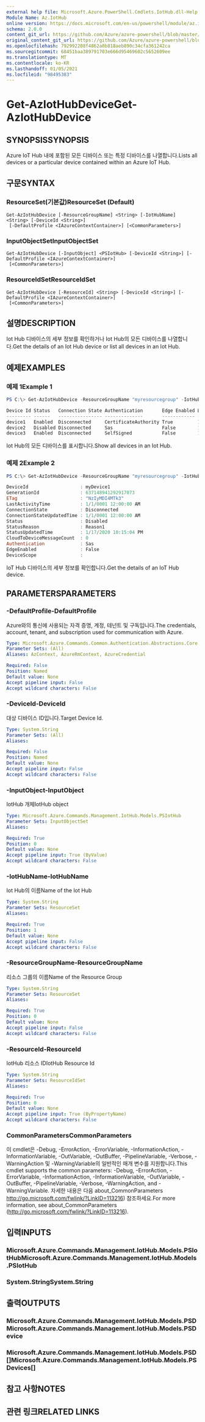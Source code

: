 ```yaml
---
external help file: Microsoft.Azure.PowerShell.Cmdlets.IotHub.dll-Help.xml
Module Name: Az.IotHub
online version: https://docs.microsoft.com/en-us/powershell/module/az.iothub/get-aziothubdevice
schema: 2.0.0
content_git_url: https://github.com/Azure/azure-powershell/blob/master/src/IotHub/IotHub/help/Get-AzIotHubDevice.md
original_content_git_url: https://github.com/Azure/azure-powershell/blob/master/src/IotHub/IotHub/help/Get-AzIotHubDevice.md
ms.openlocfilehash: 792992208f4862a0b818aeb890c34cfa361242ca
ms.sourcegitcommit: 68451baa389791703e666d95469602c5652609ee
ms.translationtype: MT
ms.contentlocale: ko-KR
ms.lasthandoff: 01/05/2021
ms.locfileid: "98495383"
---
```

# <span data-ttu-id="8ef53-101">Get-AzIotHubDevice</span><span class="sxs-lookup"><span data-stu-id="8ef53-101">Get-AzIotHubDevice</span></span>

## <span data-ttu-id="8ef53-102">SYNOPSIS</span><span class="sxs-lookup"><span data-stu-id="8ef53-102">SYNOPSIS</span></span>
<span data-ttu-id="8ef53-103">Azure IoT Hub 내에 포함된 모든 디바이스 또는 특정 디바이스를 나열합니다.</span><span class="sxs-lookup"><span data-stu-id="8ef53-103">Lists all devices or a particular device contained within an Azure IoT Hub.</span></span> 

## <span data-ttu-id="8ef53-104">구문</span><span class="sxs-lookup"><span data-stu-id="8ef53-104">SYNTAX</span></span>

### <span data-ttu-id="8ef53-105">ResourceSet(기본값)</span><span class="sxs-lookup"><span data-stu-id="8ef53-105">ResourceSet (Default)</span></span>
```
Get-AzIotHubDevice [-ResourceGroupName] <String> [-IotHubName] <String> [-DeviceId <String>]
 [-DefaultProfile <IAzureContextContainer>] [<CommonParameters>]
```

### <span data-ttu-id="8ef53-106">InputObjectSet</span><span class="sxs-lookup"><span data-stu-id="8ef53-106">InputObjectSet</span></span>
```
Get-AzIotHubDevice [-InputObject] <PSIotHub> [-DeviceId <String>] [-DefaultProfile <IAzureContextContainer>]
 [<CommonParameters>]
```

### <span data-ttu-id="8ef53-107">ResourceIdSet</span><span class="sxs-lookup"><span data-stu-id="8ef53-107">ResourceIdSet</span></span>
```
Get-AzIotHubDevice [-ResourceId] <String> [-DeviceId <String>] [-DefaultProfile <IAzureContextContainer>]
 [<CommonParameters>]
```

## <span data-ttu-id="8ef53-108">설명</span><span class="sxs-lookup"><span data-stu-id="8ef53-108">DESCRIPTION</span></span>
<span data-ttu-id="8ef53-109">Iot Hub 디바이스의 세부 정보를 확인하거나 Iot Hub의 모든 디바이스를 나열합니다.</span><span class="sxs-lookup"><span data-stu-id="8ef53-109">Get the details of an Iot Hub device or list all devices in an Iot Hub.</span></span>

## <span data-ttu-id="8ef53-110">예제</span><span class="sxs-lookup"><span data-stu-id="8ef53-110">EXAMPLES</span></span>

### <span data-ttu-id="8ef53-111">예제 1</span><span class="sxs-lookup"><span data-stu-id="8ef53-111">Example 1</span></span>
```powershell
PS C:\> Get-AzIotHubDevice -ResourceGroupName "myresourcegroup" -IotHubName "myiothub"

Device Id Status   Connection State Authentication       Edge Enabled Last Activity Time
--------- ------   ---------------- --------------       ------------ ------------------
device1   Enabled  Disconnected     CertificateAuthority True         1/1/0001 12:00:00 AM
device2   Disabled Disconnected     Sas                  False        1/1/0001 12:00:00 AM
device3   Enabled  Disconnected     SelfSigned           False        1/1/0001 12:00:00 AM
```

<span data-ttu-id="8ef53-112">Iot Hub의 모든 디바이스를 표시합니다.</span><span class="sxs-lookup"><span data-stu-id="8ef53-112">Show all devices in an Iot Hub.</span></span>

### <span data-ttu-id="8ef53-113">예제 2</span><span class="sxs-lookup"><span data-stu-id="8ef53-113">Example 2</span></span>
```powershell
PS C:\> Get-AzIotHubDevice -ResourceGroupName "myresourcegroup" -IotHubName "myiothub" -DeviceId "myDevice1"

DeviceId                   : myDevice1
GenerationId               : 637148941292917073
ETag                       : "NzIyMDI4MTk3"
LastActivityTime           : 1/1/0001 12:00:00 AM
ConnectionState            : Disconnected
ConnectionStateUpdatedTime : 1/1/0001 12:00:00 AM
Status                     : Disabled
StatusReason               : Reason1
StatusUpdatedTime          : 1/17/2020 10:15:04 PM
CloudToDeviceMessageCount  : 0
Authentication             : Sas
EdgeEnabled                : False
DeviceScope                :
```

<span data-ttu-id="8ef53-114">IoT Hub 디바이스의 세부 정보를 확인합니다.</span><span class="sxs-lookup"><span data-stu-id="8ef53-114">Get the details of an IoT Hub device.</span></span>

## <span data-ttu-id="8ef53-115">PARAMETERS</span><span class="sxs-lookup"><span data-stu-id="8ef53-115">PARAMETERS</span></span>

### <span data-ttu-id="8ef53-116">-DefaultProfile</span><span class="sxs-lookup"><span data-stu-id="8ef53-116">-DefaultProfile</span></span>
<span data-ttu-id="8ef53-117">Azure와의 통신에 사용되는 자격 증명, 계정, 테넌트 및 구독입니다.</span><span class="sxs-lookup"><span data-stu-id="8ef53-117">The credentials, account, tenant, and subscription used for communication with Azure.</span></span>

```yaml
Type: Microsoft.Azure.Commands.Common.Authentication.Abstractions.Core.IAzureContextContainer
Parameter Sets: (All)
Aliases: AzContext, AzureRmContext, AzureCredential

Required: False
Position: Named
Default value: None
Accept pipeline input: False
Accept wildcard characters: False
```

### <span data-ttu-id="8ef53-118">-DeviceId</span><span class="sxs-lookup"><span data-stu-id="8ef53-118">-DeviceId</span></span>
<span data-ttu-id="8ef53-119">대상 디바이스 ID입니다.</span><span class="sxs-lookup"><span data-stu-id="8ef53-119">Target Device Id.</span></span>

```yaml
Type: System.String
Parameter Sets: (All)
Aliases:

Required: False
Position: Named
Default value: None
Accept pipeline input: False
Accept wildcard characters: False
```

### <span data-ttu-id="8ef53-120">-InputObject</span><span class="sxs-lookup"><span data-stu-id="8ef53-120">-InputObject</span></span>
<span data-ttu-id="8ef53-121">IotHub 개체</span><span class="sxs-lookup"><span data-stu-id="8ef53-121">IotHub object</span></span>

```yaml
Type: Microsoft.Azure.Commands.Management.IotHub.Models.PSIotHub
Parameter Sets: InputObjectSet
Aliases:

Required: True
Position: 0
Default value: None
Accept pipeline input: True (ByValue)
Accept wildcard characters: False
```

### <span data-ttu-id="8ef53-122">-IotHubName</span><span class="sxs-lookup"><span data-stu-id="8ef53-122">-IotHubName</span></span>
<span data-ttu-id="8ef53-123">Iot Hub의 이름</span><span class="sxs-lookup"><span data-stu-id="8ef53-123">Name of the Iot Hub</span></span>

```yaml
Type: System.String
Parameter Sets: ResourceSet
Aliases:

Required: True
Position: 1
Default value: None
Accept pipeline input: False
Accept wildcard characters: False
```

### <span data-ttu-id="8ef53-124">-ResourceGroupName</span><span class="sxs-lookup"><span data-stu-id="8ef53-124">-ResourceGroupName</span></span>
<span data-ttu-id="8ef53-125">리소스 그룹의 이름</span><span class="sxs-lookup"><span data-stu-id="8ef53-125">Name of the Resource Group</span></span>

```yaml
Type: System.String
Parameter Sets: ResourceSet
Aliases:

Required: True
Position: 0
Default value: None
Accept pipeline input: False
Accept wildcard characters: False
```

### <span data-ttu-id="8ef53-126">-ResourceId</span><span class="sxs-lookup"><span data-stu-id="8ef53-126">-ResourceId</span></span>
<span data-ttu-id="8ef53-127">IotHub 리소스 ID</span><span class="sxs-lookup"><span data-stu-id="8ef53-127">IotHub Resource Id</span></span>

```yaml
Type: System.String
Parameter Sets: ResourceIdSet
Aliases:

Required: True
Position: 0
Default value: None
Accept pipeline input: True (ByPropertyName)
Accept wildcard characters: False
```

### <span data-ttu-id="8ef53-128">CommonParameters</span><span class="sxs-lookup"><span data-stu-id="8ef53-128">CommonParameters</span></span>
<span data-ttu-id="8ef53-129">이 cmdlet은 -Debug, -ErrorAction, -ErrorVariable, -InformationAction, -InformationVariable, -OutVariable, -OutBuffer, -PipelineVariable, -Verbose, -WarningAction 및 -WarningVariable의 일반적인 매개 변수를 지원합니다.</span><span class="sxs-lookup"><span data-stu-id="8ef53-129">This cmdlet supports the common parameters: -Debug, -ErrorAction, -ErrorVariable, -InformationAction, -InformationVariable, -OutVariable, -OutBuffer, -PipelineVariable, -Verbose, -WarningAction, and -WarningVariable.</span></span> <span data-ttu-id="8ef53-130">자세한 내용은 다음 about_CommonParameters http://go.microsoft.com/fwlink/?LinkID=113216) 참조하세요.</span><span class="sxs-lookup"><span data-stu-id="8ef53-130">For more information, see about_CommonParameters (http://go.microsoft.com/fwlink/?LinkID=113216).</span></span>

## <span data-ttu-id="8ef53-131">입력</span><span class="sxs-lookup"><span data-stu-id="8ef53-131">INPUTS</span></span>

### <span data-ttu-id="8ef53-132">Microsoft.Azure.Commands.Management.IotHub.Models.PSIotHub</span><span class="sxs-lookup"><span data-stu-id="8ef53-132">Microsoft.Azure.Commands.Management.IotHub.Models.PSIotHub</span></span>

### <span data-ttu-id="8ef53-133">System.String</span><span class="sxs-lookup"><span data-stu-id="8ef53-133">System.String</span></span>

## <span data-ttu-id="8ef53-134">출력</span><span class="sxs-lookup"><span data-stu-id="8ef53-134">OUTPUTS</span></span>

### <span data-ttu-id="8ef53-135">Microsoft.Azure.Commands.Management.IotHub.Models.PSD</span><span class="sxs-lookup"><span data-stu-id="8ef53-135">Microsoft.Azure.Commands.Management.IotHub.Models.PSDevice</span></span>

### <span data-ttu-id="8ef53-136">Microsoft.Azure.Commands.Management.IotHub.Models.PSD[]</span><span class="sxs-lookup"><span data-stu-id="8ef53-136">Microsoft.Azure.Commands.Management.IotHub.Models.PSDevices[]</span></span>

## <span data-ttu-id="8ef53-137">참고 사항</span><span class="sxs-lookup"><span data-stu-id="8ef53-137">NOTES</span></span>

## <span data-ttu-id="8ef53-138">관련 링크</span><span class="sxs-lookup"><span data-stu-id="8ef53-138">RELATED LINKS</span></span>
